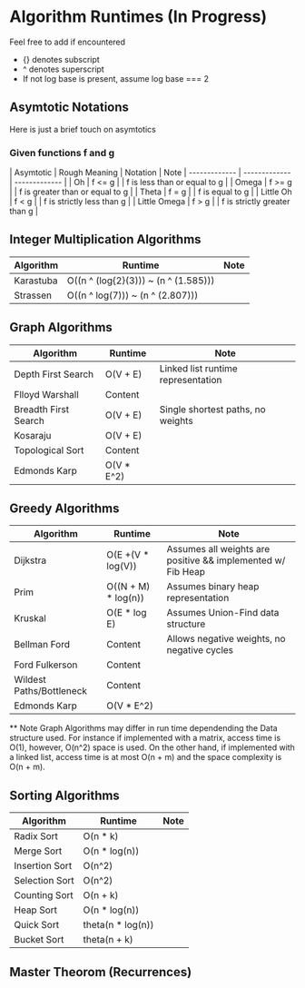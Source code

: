 # Algorithm Runtimes (In Progress) 

Feel free to add if encountered 
* {} denotes subscript 
* ^ denotes superscript 
* If not log base is present, assume log base === 2 

## Asymtotic Notations 
Here is just a brief touch on asymtotics </br>
### Given functions f and g 

|  Asymtotic | Rough Meaning | Notation | Note
| ------------- | ------------- | ------------- |
|  Oh           |  f <= g   |       |  f is less than or equal to g     |
|  Omega        |  f >= g   |       |  f is greater than or equal to g | 
|  Theta        |  f = g    |       |  f is equal to g     | 
|  Little Oh    |  f < g    |       |  f is strictly less than  g  |
|  Little Omega | f > g     |       |  f is strictly greater than  g    | 

## Integer Multiplication Algorithms 

| Algorithm  | Runtime | Note 
| ------------- | ------------- | ------------- |
|  Karastuba    | O((n ^ (log{2}(3))) ~ (n ^ (1.585))) |               |
|  Strassen     | O((n ^ log(7))) ~ (n ^ (2.807)))     |               | 


## Graph Algorithms

| Algorithm  | Runtime | Note 
| ------------- | ------------- | ------------- |
| Depth First Search   |  O(V + E)   | Linked list runtime representation     |
| Flloyd Warshall      | Content     |               |
| Breadth First Search | O(V + E)    | Single shortest paths, no weights      |
| Kosaraju             | O(V + E)    |               |
| Topological Sort     | Content     |               |
| Edmonds Karp         | O(V * E^2)  |               |

## Greedy Algorithms

| Algorithm  | Runtime | Note 
| ------------- | ------------- | ------------- |
| Dijkstra            | O(E +(V * log(V))   | Assumes all weights are positive && implemented w/ Fib Heap|
| Prim                | O((N + M) * log(n))  | Assumes binary heap representation               |
| Kruskal             | O(E * log E)  | Assumes Union-Find data structure               |
| Bellman Ford        | Content       | Allows negative weights, no negative cycles |
| Ford Fulkerson      | Content       |               |
| Wildest Paths/Bottleneck            | Content  |               |
| Edmonds Karp        | O(V * E^2)    |               |

** Note Graph Algorithms may differ in run time dependending the Data structure used.
For instance if implemented with a matrix, access time is O(1), however, O(n^2) space
is used. On the other hand, if implemented with a linked list, access time is at most 
O(n + m) and the space complexity is O(n + m). 

## Sorting Algorithms 

| Algorithm  | Runtime | Note 
| ------------- | ------------- | ------------- |
| Radix Sort      | O(n * k)        |               |
| Merge Sort      | O(n * log(n))   |               |
| Insertion Sort  | O(n^2)          |               |
| Selection Sort  | O(n^2)          |               |
| Counting Sort   | O(n + k)        |               |
| Heap Sort       | O(n * log(n))   |               |
| Quick Sort      | theta(n * log(n)) |               |
| Bucket Sort     | theta(n + k)    |               |

## Master Theorom (Recurrences)




